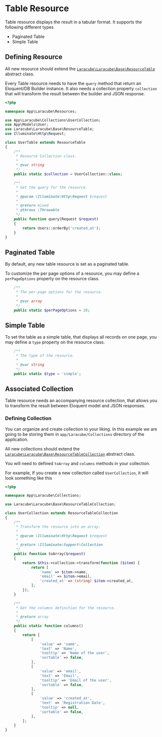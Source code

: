 # Table Resource

Table resource displays the result in a tabular format. It supports the following different types

- Paginated Table
- Simple Table

## Defining Resource

All new resource should extend the
[`Laracube\Laracube\Base\ResourceTable`](https://github.com/laracube/laracube/blob/master/src/Base/ResourceTable.php)
abstract class.

Every Table resource needs to have the `query` method that return an Eloquent/DB Builder instance.
It also needs a collection property `collection` that will transform the result between the builder and JSON response.

```php
<?php

namespace App\Laracube\Resources;

use App\Laracube\Collections\UserCollection;
use App\Models\User;
use Laracube\Laracube\Base\ResourceTable;
use Illuminate\Http\Request;

class UserTable extends ResourceTable
{
    /**
     * Resource Collection class.
     *
     * @var string
     */
    public static $collection = UserCollection::class;

    /**
     * Get the query for the resource.
     *
     * @param \Illuminate\Http\Request $request
     *
     * @return mixed
     * @throws \Throwable
     */
    public function query(Request $request)
    {
        return Users::orderBy('created_at');
    }
}
```

## Paginated Table

By default, any new table resource is set as a paginated table.

To customize the per page options of a resource, you may define a `perPageOptions` property on the resource class.

```php
    /**
     * The per-page options for the resource.
     *
     * @var array
     */
    public static $perPageOptions = 10;
```

## Simple Table

To set the table as a simple table, that displays all records on one page, you may define a `type` property on the resource class.

```php
    /**
     * The type of the resource.
     *
     * @var string
     */
    public static $type = 'simple';
```

## Associated Collection

Table resource needs an accompanying resource collection, that allows you to transform the result between Eloquent model
and JSON responses.

### Defining Collection

You can organize and create collection to your liking. In this example we are going to be storing them in
`app/Laracube/Collections` directory of the application.

All new collections should extend the [`Laracube\Laracube\Base\ResourceTableCollection`](https://github.com/laracube/laracube/blob/master/src/Base/ResourceTableCollection.php) abstract class.

You will need to defined `toArray` and `columns` methods in your collection.

For example, If you create a new collection called `UserCollection`, it will look something like this

```php
<?php

namespace App\Laracube\Collections;

use Laracube\Laracube\Base\ResourceTableCollection;

class UserCollection extends ResourceTableCollection
{
    /**
     * Transform the resource into an array.
     *
     * @param \Illuminate\Http\Request $request
     *
     * @return \Illuminate\Support\Collection
     */
    public function toArray($request)
    {
        return $this->collection->transform(function ($item) {
            return [
                'name' => $item->name,
                'email' => $item->email,
                'created_at' => (string) $item->created_at,
            ];
        });
    }

    /**
     * Get the columns definition for the resource.
     *
     * @return array
     */
    public static function columns()
    {
        return [
            [
                'value' => 'name',
                'text' => 'Name',
                'tooltip' => 'Name of the user',
                'sortable' => false,
            ],
            [
                'value' => 'email',
                'text' => 'Email',
                'tooltip' => 'Email of the user',
                'sortable' => false,
            ],
            [
                'value' => 'created_at',
                'text' => 'Registration Date',
                'tooltip' => null,
                'sortable' => false,
            ],
        ];
    }
}
```
